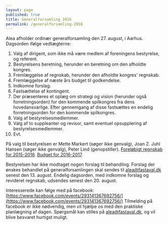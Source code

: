 ```yaml
---
layout: page
published: true
title: Generalforsamling 2016
permalink: /generalforsamling-2016
---
```

Alea afholder ordinær generalforsamling den 27. august, i Aarhus.
Dagsorden ifølge vedtægterne:

1. Valg af dirigent, som ikke må være medlem af foreningens bestyrelse, og referent.
2. Bestyrelsens beretning, herunder en beretning om den afholdte kongres.
3. Fremlæggelse af regnskab, herunder den afholdte kongres' regnskab.
4. Fremlæggelse af næste års budget til godkendelse.
5. Indkomne forslag.
6. Fastsættelse af kontingent.
7. Der præsenteres et oplæg om strategi og vision (herunder også forretningsorden) for den kommende spilkongres fra dens hovedansvarlige. Efter gennemgang af disse fastsættes en endelig forretningsorden for den kommende spilkongres.
8. Valg af bestyrelsesmedlemmer.
9. Valg af to suppleanter og revisor, samt eventuel opsupplering af bestyrelsesmedlemmer.
10. Evt.

På valg til bestyrelsen er Mette Markert (søger ikke genvalg), Joan Z. Juhl Hansen (søger ikke genvalg), Peter Lind (genopstiller). [Foreløbigt regnskab for 2015-2016](/regnskab-2015-2016.pdf "Hent det foreløbige regnskab for 2015-2016"). [Budget for 2016-2017](/budget-2016-2017.pdf "Hent budgettet for 2016-2017").

Bestyrelsen har ikke modtaget nogen forslag til behandling. Forslag der ønskes behandlet på generalforsamlingen skal sendes til [alea@fastaval.dk](mailto:alea@fastaval.dk) senest den 13. august. Endelig dagsorden, med indkomne forslag og revideret regnskab, udsendes senest den 20. august.

Interesserede kan følge med på facebook: [https://www.facebook.com/events/293141367692756/](https://www.facebook.com/events/293141367692756/)
Tilmelding på facebook er ikke nødvendig, men vil hjælpe os med den praktiske planlægning af dagen.
Spørgsmål kan stilles på [alea@fastaval.dk](mailto:alea@fastaval.dk), og vil blive besvaret hurtigst muligt.
